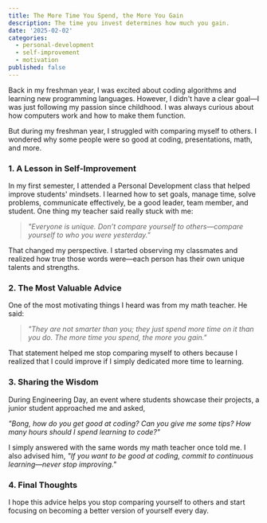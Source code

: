 ```yaml
---
title: The More Time You Spend, the More You Gain
description: The time you invest determines how much you gain.
date: '2025-02-02'
categories:
  - personal-development
  - self-improvement
  - motivation
published: false
---
```


Back in my freshman year, I was excited about coding algorithms and learning new programming languages. However, I didn't have a clear goal—I was just following my passion since childhood. I was always curious about how computers work and how to make them function.  

But during my freshman year, I struggled with comparing myself to others. I wondered why some people were so good at coding, presentations, math, and more.  

### 1. A Lesson in Self-Improvement  

In my first semester, I attended a Personal Development class that helped improve students' mindsets. I learned how to set goals, manage time, solve problems, communicate effectively, be a good leader, team member, and student. One thing my teacher said really stuck with me:  

> *"Everyone is unique. Don’t compare yourself to others—compare yourself to who you were yesterday."*  

That changed my perspective. I started observing my classmates and realized how true those words were—each person has their own unique talents and strengths.  

### 2. The Most Valuable Advice  

One of the most motivating things I heard was from my math teacher. He said:  

> *"They are not smarter than you; they just spend more time on it than you do. The more time you spend, the more you gain."*  

That statement helped me stop comparing myself to others because I realized that I could improve if I simply dedicated more time to learning.  

### 3. Sharing the Wisdom  

During Engineering Day, an event where students showcase their projects, a junior student approached me and asked,  

*"Bong, how do you get good at coding? Can you give me some tips? How many hours should I spend learning to code?"*  

I simply answered with the same words my math teacher once told me. I also advised him, *"If you want to be good at coding, commit to continuous learning—never stop improving."*  

### 4. Final Thoughts  

I hope this advice helps you stop comparing yourself to others and start focusing on becoming a better version of yourself every day.